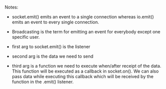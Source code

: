 Notes:
- socket.emit() emits an event to a single connection whereas io.emit() emits an event to every single connection.
 - Broadcasting is the term for emitting an event for everybody except one specific user.

 - first arg to socket.emit() is the listener
 - second arg is the data we need to send
 - third arg is a function we need to execute when/after receipt of the data. This function will be executed as a callback in socket.on(). We can also pass data while executing this callback which will be received by the function in the .emit() listener.